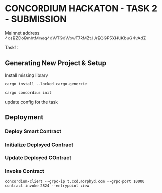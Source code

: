 # CONCORDIUM HACKATON - TASK 2 - SUBMISSION

Mainnet address: 4csBZDoBmhtMmsq4dWTGdWowT7RMZtJJrEQGF5XHUKbuG4vAdZ

Task1:

## Generating New Project & Setup

Install missing library
```
cargo install --locked cargo-generate
```
```
cargo concordium init
```

update config for the task

## Deployment

### Deploy Smart Contract

### Initialize Deployed Contract

### Update Deployed COntract

### Invoke Contract

```
concordium-client --grpc-ip t.ccd.morphyd.com --grpc-port 10000 contract invoke 2824 --entrypoint view
```
